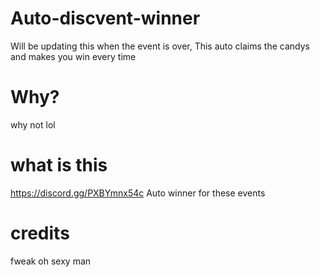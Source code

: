 # Auto-discvent-winner
Will be updating this when the event is over, This auto claims the candys and makes you win every time

# Why?
why not lol

# what is this
https://discord.gg/PXBYmnx54c Auto winner for these events

# credits
fweak oh sexy man
